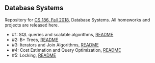 ## Database Systems

Repository for [CS 186, Fall 2018](http://www.cs186berkeley.net/), Database Systems. All homeworks and
projects are released here.

- #1: SQL queries and scalable algorithms, [README](https://github.com/ychen1030/cs186_database_systems/blob/master/hw/Fa18HW1/README.md)  
- #2: B+ Trees, [README](https://github.com/ychen1030/cs186_database_systems/blob/master/hw/Fa18HW2/README.md)  
- #3: Iterators and Join Algorithms, [README](https://github.com/ychen1030/cs186_database_systems/blob/master/hw/Fa18HW3/README.md)  
- #4: Cost Estimation and Query Optimization, [README](https://github.com/ychen1030/cs186_database_systems/blob/master/hw/Fa18HW4/README.md)  
- #5: Locking, [README](https://github.com/ychen1030/cs186_database_systems/blob/master/hw/Fa18HW5/README.md)  
